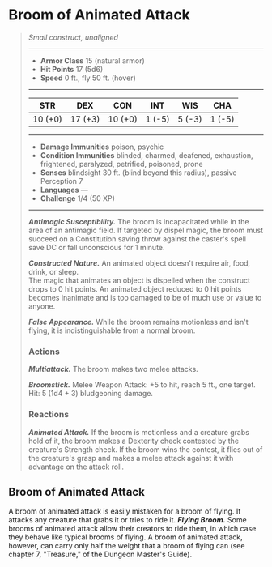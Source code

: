 # Broom of Animated Attack
>*Small construct, unaligned*
>___
>- **Armor Class** 15 (natural armor)
>- **Hit Points** 17 (5d6)
>- **Speed** 0 ft., fly 50 ft. (hover)
>___
>|STR|DEX|CON|INT|WIS|CHA|
>|:---:|:---:|:---:|:---:|:---:|:---:|
>|10 (+0)|17 (+3)|10 (+0)|1 (-5)|5 (-3)|1 (-5)|
>___
>- **Damage Immunities** poison, psychic
>- **Condition Immunities** blinded, charmed, deafened, exhaustion, frightened, paralyzed, petrified, poisoned, prone
>- **Senses** blindsight 30 ft. (blind beyond this radius), passive Perception 7
>- **Languages** —
>- **Challenge** 1/4 (50 XP)
>___
>***Antimagic Susceptibility.*** The broom is incapacitated while in the area of an antimagic field. If targeted by dispel magic, the broom must succeed on a Constitution saving throw against the caster's spell save DC or fall unconscious for 1 minute.  
>
>***Constructed Nature.*** An animated object doesn't require air, food, drink, or sleep.  
>The magic that animates an object is dispelled when the construct drops to 0 hit points. An animated object reduced to 0 hit points becomes inanimate and is too damaged to be of much use or value to anyone.  
>
>***False Appearance.*** While the broom remains motionless and isn't flying, it is indistinguishable from a normal broom.  
>
>### Actions
>***Multiattack.*** The broom makes two melee attacks.  
>
>***Broomstick.*** Melee Weapon Attack: +5 to hit, reach 5 ft., one target. Hit: 5 (1d4 + 3) bludgeoning damage.  
>
>### Reactions
>***Animated Attack.*** If the broom is motionless and a creature grabs hold of it, the broom makes a Dexterity check contested by the creature's Strength check. If the broom wins the contest, it flies out of the creature's grasp and makes a melee attack against it with advantage on the attack roll.
## Broom of Animated Attack
A broom of animated attack is easily mistaken for a broom of flying. It attacks any creature that grabs it or tries to ride it.
***Flying Broom.*** Some brooms of animated attack allow their creators to ride them, in which case they behave like typical brooms of flying. A broom of animated attack, however, can carry only half the weight that a broom of flying can (see chapter 7, "Treasure," of the Dungeon Master's Guide).